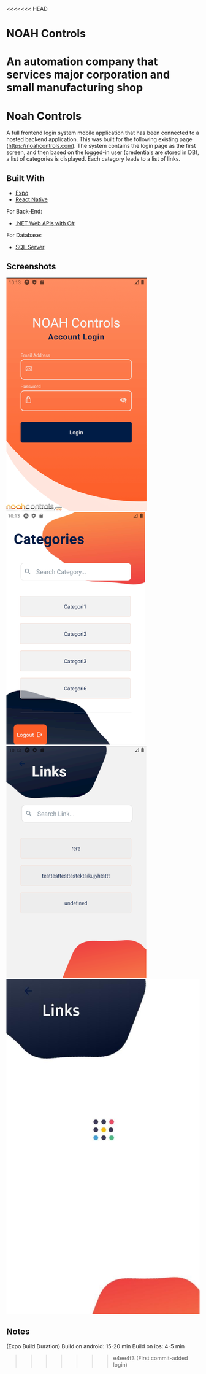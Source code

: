 <<<<<<< HEAD
# NOAH Controls
An automation company that services major corporation and small manufacturing shop
=======
# Noah Controls 
A full frontend login system mobile application that has been connected to a hosted backend application. This was built for the following existing page (https://noahcontrols.com). 
The system contains the login page as the first screen, and then based on the logged-in user (credentials are stored in DB), a list of categories is displayed. Each category leads to a list of links.

## Built With
* [Expo](https://docs.expo.io/)
* [React Native](https://reactnative.dev/) 

For Back-End:
* [.NET Web APIs with C#](https://dotnet.microsoft.com/apps/aspnet/apis)

For Database:
* [SQL Server](https://www.microsoft.com/en-us/sql-server/sql-server-downloads)

## Screenshots
![Screenshots](assets/img/Login-screen.png)
![Screenshots](assets/img/Categories-screen.png)
![Screenshots](assets/img/Links-screen.png)
![Screenshots](assets/img/Loading.jpeg)
## Notes
(Expo Build Duration)
Build on android:  15-20 min 
Build on ios:  4-5 min
>>>>>>> e4ee4f3 (First commit-added login)
